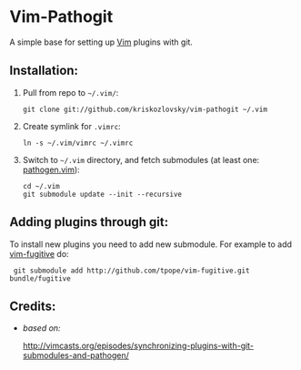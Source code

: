 # Vim-Pathogit
A simple base for setting up [Vim][] plugins with git.

## Installation:

1. Pull from repo to `~/.vim/`:

       git clone git://github.com/kriskozlovsky/vim-pathogit ~/.vim
    
2. Create symlink for `.vimrc`:

       ln -s ~/.vim/vimrc ~/.vimrc
    
3. Switch to `~/.vim` directory, and fetch submodules (at least one: [pathogen.vim][]):

       cd ~/.vim
       git submodule update --init --recursive


## Adding plugins through git: 
To install new plugins you need to add new submodule.
For example to add [vim-fugitive][] do: 

     git submodule add http://github.com/tpope/vim-fugitive.git bundle/fugitive
    
## Credits:
* *based on:*

   <http://vimcasts.org/episodes/synchronizing-plugins-with-git-submodules-and-pathogen/>

[pathogen.vim]: https://github.com/tpope/vim-pathogen   "pathogen.vim by Tim Pope"
[Vim]:          http://www.vim.org                      "Vi Improved"
[vim-fugitive]: https://github.com/tpope/vim-fugitive   "fugitive.vim by Tim Pope"
